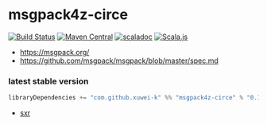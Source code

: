 # msgpack4z-circe

[![Build Status](https://secure.travis-ci.org/msgpack4z/msgpack4z-circe.png?branch=master)](http://travis-ci.org/msgpack4z/msgpack4z-circe)
[![Maven Central](https://maven-badges.herokuapp.com/maven-central/com.github.xuwei-k/msgpack4z-circe_2.12/badge.svg)](https://maven-badges.herokuapp.com/maven-central/com.github.xuwei-k/msgpack4z-circe_2.12)
[![scaladoc](https://javadoc-badge.appspot.com/com.github.xuwei-k/msgpack4z-circe_2.12.svg?label=scaladoc)](https://javadoc-badge.appspot.com/com.github.xuwei-k/msgpack4z-circe_2.12/msgpack4z/index.html?javadocio=true)
[![Scala.js](https://www.scala-js.org/assets/badges/scalajs-1.0.0.svg)](https://www.scala-js.org)

- <https://msgpack.org/>
- <https://github.com/msgpack/msgpack/blob/master/spec.md>

### latest stable version

```scala
libraryDependencies += "com.github.xuwei-k" %% "msgpack4z-circe" % "0.12.0"
```

- [sxr](https://oss.sonatype.org/service/local/repositories/releases/archive/com/github/xuwei-k/msgpack4z-circe_2.12/0.12.0/msgpack4z-circe_2.12-0.12.0-sxr.jar/!/index.html)
